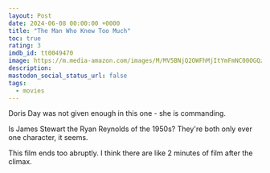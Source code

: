 ```yaml
---
layout: Post
date: 2024-06-08 00:00:00 +0000
title: "The Man Who Knew Too Much"
toc: true
rating: 3
imdb_id: tt0049470
image: https://m.media-amazon.com/images/M/MV5BNjQ2OWFhMjItYmFmNC00OGQzLWE1ZTMtZGQwZDM3YWUzMDgxL2ltYWdlL2ltYWdlXkEyXkFqcGdeQXVyMDI2NDg0NQ@@._V1_SX300.jpg
description: 
mastodon_social_status_url: false
tags: 
  - movies
---
```




Doris Day was not given enough in this one - she is commanding.

Is James Stewart the Ryan Reynolds of the 1950s? They're both only ever one character, it seems.

This film ends too abruptly. I think there are like 2 minutes of film after the climax.
